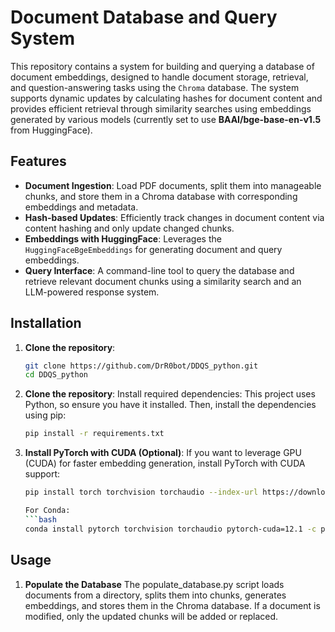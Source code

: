 # Document Database and Query System

This repository contains a system for building and querying a database of document embeddings, designed to handle document storage, retrieval, and question-answering tasks using the `Chroma` database. The system supports dynamic updates by calculating hashes for document content and provides efficient retrieval through similarity searches using embeddings generated by various models (currently set to use **BAAI/bge-base-en-v1.5** from HuggingFace).

## Features

- **Document Ingestion**: Load PDF documents, split them into manageable chunks, and store them in a Chroma database with corresponding embeddings and metadata.
- **Hash-based Updates**: Efficiently track changes in document content via content hashing and only update changed chunks.
- **Embeddings with HuggingFace**: Leverages the `HuggingFaceBgeEmbeddings` for generating document and query embeddings.
- **Query Interface**: A command-line tool to query the database and retrieve relevant document chunks using a similarity search and an LLM-powered response system.

## Installation

1. **Clone the repository**:
   ```bash
   git clone https://github.com/DrR0bot/DDQS_python.git
   cd DDQS_python

2. **Clone the repository**:
    Install required dependencies: This project uses Python, so ensure you have it installed. Then, install the dependencies using pip:
    ```bash
    pip install -r requirements.txt

3. **Install PyTorch with CUDA (Optional)**:
    If you want to leverage GPU (CUDA) for faster embedding generation, install PyTorch with CUDA support:
    ```bash
    pip install torch torchvision torchaudio --index-url https://download.pytorch.org/whl/cu121

    For Conda:
    ```bash
    conda install pytorch torchvision torchaudio pytorch-cuda=12.1 -c pytorch -c nvidia

## Usage
1. **Populate the Database**
The populate_database.py script loads documents from a directory, splits them into chunks, generates embeddings, and stores them in the Chroma database. If a document is modified, only the updated chunks will be added or replaced.